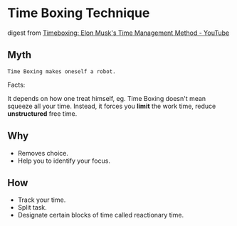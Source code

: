 # Time Boxing Technique

digest from [Timeboxing: Elon Musk's Time Management Method - YouTube](https://www.youtube.com/watch?v=fbAYK4KQrso 
)

## Myth

```Time Boxing makes oneself a robot.```

Facts:

It depends on how one treat himself, eg. Time Boxing doesn't mean squeeze all your
time. Instead, it forces you **limit** the work time, reduce **unstructured** free time.

## Why

* Removes choice.
* Help you to identify your focus.

## How

* Track your time.
* Split task.
* Designate certain blocks of time called reactionary time.
